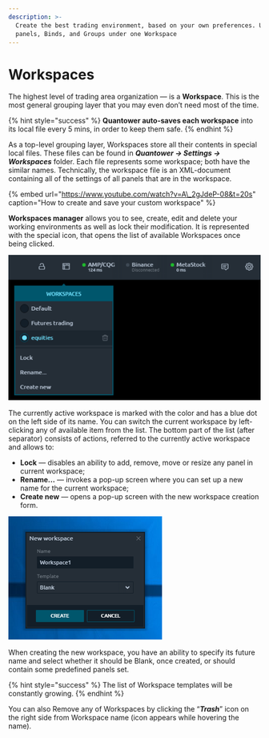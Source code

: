 ```yaml
---
description: >-
  Create the best trading environment, based on your own preferences. Use
  panels, Binds, and Groups under one Workspace
---
```


# Workspaces

The highest level of trading area organization — is a **Workspace**. This is the most general grouping layer that you may even don’t need most of the time.

{% hint style="success" %}
**Quantower auto-saves each workspace** into its local file every 5 mins, in order to keep them safe.
{% endhint %}

As a top-level grouping layer, Workspaces store all their contents in special local files. These files can be found in _**Quantower -&gt; Settings -&gt; Workspaces**_ folder. Each file represents some workspace; both have the similar names. Technically, the workspace file is an XML-document containing all of the settings of all panels that are in the workspace.

{% embed url="https://www.youtube.com/watch?v=A\_2gJdeP-08&t=20s" caption="How to create and save your custom workspace" %}

**Workspaces manager** allows you to see, create, edit and delete your working environments as well as lock their modification. It is represented with the special icon, that opens the list of available Workspaces once being clicked.

![Workspaces manager](../.gitbook/assets/workspaces.png)

The currently active workspace is marked with the color and has a blue dot on the left side of its name. You can switch the current workspace by left-clicking any of available item from the list. The bottom part of the list \(after separator\) consists of actions, referred to the currently active workspace and allows to:

* **Lock** — disables an ability to add, remove, move or resize any panel in current workspace;
* **Rename...** — invokes a pop-up screen where you can set up a new name for the current workspace;
* **Create new** — opens a pop-up screen with the new workspace creation form.

![New workspace creation window](../.gitbook/assets/ccnewworkspace.png)

When creating the new workspace, you have an ability to specify its future name and select whether it should be Blank, once created, or should contain some predefined panels set.

{% hint style="success" %}
The list of Workspace templates will be constantly growing.
{% endhint %}

You can also Remove any of Workspaces by clicking the “_**Trash**_” icon on the right side from Workspace name \(icon appears while hovering the name\).

